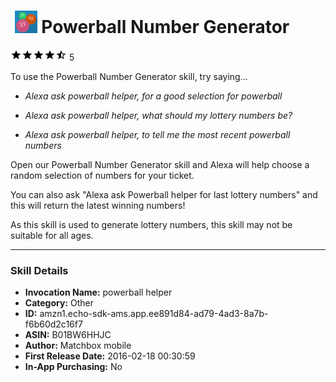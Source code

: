 # &nbsp;<img src="app_icon" alt="Powerball Number Generator icon" width="36"> Powerball Number Generator
![4.6 stars](../../../images/ic_star_black_18dp_1x.png)![4.6 stars](../../../images/ic_star_black_18dp_1x.png)![4.6 stars](../../../images/ic_star_black_18dp_1x.png)![4.6 stars](../../../images/ic_star_black_18dp_1x.png)![4.6 stars](../../../images/ic_star_half_black_18dp_1x.png) 5

To use the Powerball Number Generator skill, try saying...

* *Alexa ask powerball helper, for a good selection for powerball*

* *Alexa ask powerball helper, what should my lottery numbers be?*

* *Alexa ask powerball helper, to tell me the most recent powerball numbers*

Open our Powerball Number Generator skill and Alexa will help choose a random selection of numbers for your ticket.

You can also ask "Alexa ask Powerball helper for last lottery numbers" and this will return the latest winning numbers!

As this skill is used to generate lottery numbers, this skill may not be suitable for all ages.

***

### Skill Details

* **Invocation Name:** powerball helper
* **Category:** Other
* **ID:** amzn1.echo-sdk-ams.app.ee891d84-ad79-4ad3-8a7b-f6b60d2c16f7
* **ASIN:** B01BW6HHJC
* **Author:** Matchbox mobile
* **First Release Date:** 2016-02-18 00:30:59
* **In-App Purchasing:** No
